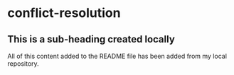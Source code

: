 # conflict-resolution

## This is a sub-heading created locally

All of this content added to the README file has been added from my local repository. 
